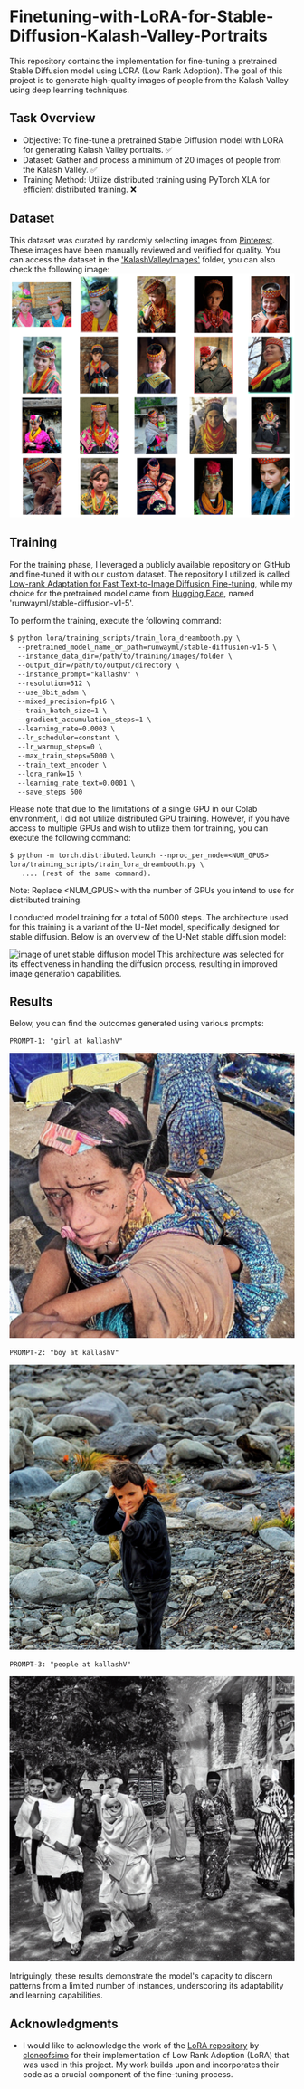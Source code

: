 # Finetuning-with-LoRA-for-Stable-Diffusion-Kalash-Valley-Portraits
This repository contains the implementation for fine-tuning a pretrained Stable Diffusion model using LORA (Low Rank Adoption). The goal of this project is to generate high-quality images of people from the Kalash Valley using deep learning techniques.

## Task Overview
* Objective: To fine-tune a pretrained Stable Diffusion model with LORA for generating Kalash Valley portraits. ✅
* Dataset: Gather and process a minimum of 20 images of people from the Kalash Valley. ✅
* Training Method: Utilize distributed training using PyTorch XLA for efficient distributed training. ❌

## Dataset
This dataset was curated by randomly selecting images from [Pinterest](https://www.pinterest.com/search/pins/?q=kalash%20valley&rs=typed). These images have been manually reviewed and verified for quality. You can access the dataset in the ['KalashValleyImages'](https://github.com/AbdulManaf12/Finetuning-with-LoRA-for-Stable-Diffusion-Kalash-Valley-Portraits/tree/main/KalashValleyImages) folder, you can also check the following image:
 ![dataset big view](https://github.com/AbdulManaf12/Finetuning-with-LoRA-for-Stable-Diffusion-Kalash-Valley-Portraits/blob/main/Input.png)

## Training

For the training phase, I leveraged a publicly available repository on GitHub and fine-tuned it with our custom dataset. The repository I utilized is called [Low-rank Adaptation for Fast Text-to-Image Diffusion Fine-tuning](https://github.com/cloneofsimo/lora), while my choice for the pretrained model came from [Hugging Face](https://huggingface.co/runwayml/stable-diffusion-v1-5), named 'runwayml/stable-diffusion-v1-5'.

To perform the training, execute the following command:

```console
$ python lora/training_scripts/train_lora_dreambooth.py \
  --pretrained_model_name_or_path=runwayml/stable-diffusion-v1-5 \
  --instance_data_dir=/path/to/training/images/folder \
  --output_dir=/path/to/output/directory \
  --instance_prompt="kallashV" \
  --resolution=512 \
  --use_8bit_adam \
  --mixed_precision=fp16 \
  --train_batch_size=1 \
  --gradient_accumulation_steps=1 \
  --learning_rate=0.0003 \
  --lr_scheduler=constant \
  --lr_warmup_steps=0 \
  --max_train_steps=5000 \
  --train_text_encoder \
  --lora_rank=16 \
  --learning_rate_text=0.0001 \
  --save_steps 500
```

Please note that due to the limitations of a single GPU in our Colab environment, I did not utilize distributed GPU training. However, if you have access to multiple GPUs and wish to utilize them for training, you can execute the following command:
``` console
$ python -m torch.distributed.launch --nproc_per_node=<NUM_GPUS> lora/training_scripts/train_lora_dreambooth.py \
   .... (rest of the same command).
```

Note: Replace <NUM_GPUS> with the number of GPUs you intend to use for distributed training.

I conducted model training for a total of 5000 steps. The architecture used for this training is a variant of the U-Net model, specifically designed for stable diffusion. Below is an overview of the U-Net stable diffusion model:

![image of unet stable diffusion model](https://scholar.harvard.edu/sites/scholar.harvard.edu/files/styles/os_files_xxlarge/public/binxuw/files/stablediffusion_overview.jpg?m=1667438590&itok=n2gM0Xba)
This architecture was selected for its effectiveness in handling the diffusion process, resulting in improved image generation capabilities. 

## Results
Below, you can find the outcomes generated using various prompts:

``` console
PROMPT-1: "girl at kallashV"
```
![girl](https://github.com/AbdulManaf12/Finetuning-with-LoRA-for-Stable-Diffusion-Kalash-Valley-Portraits/blob/main/Output-1.png)

``` console
PROMPT-2: "boy at kallashV"
```
![girl](https://github.com/AbdulManaf12/Finetuning-with-LoRA-for-Stable-Diffusion-Kalash-Valley-Portraits/blob/main/Output-2.png)

``` console
PROMPT-3: "people at kallashV"
```
![girl](https://github.com/AbdulManaf12/Finetuning-with-LoRA-for-Stable-Diffusion-Kalash-Valley-Portraits/blob/main/Output-3.png)

Intriguingly, these results demonstrate the model's capacity to discern patterns from a limited number of instances, underscoring its adaptability and learning capabilities.

## Acknowledgments

- I would like to acknowledge the work of the [LoRA repository](https://github.com/cloneofsimo/lora) by [cloneofsimo](https://github.com/cloneofsimo) for their implementation of Low Rank Adoption (LoRA) that was used in this project. My work builds upon and incorporates their code as a crucial component of the fine-tuning process.
